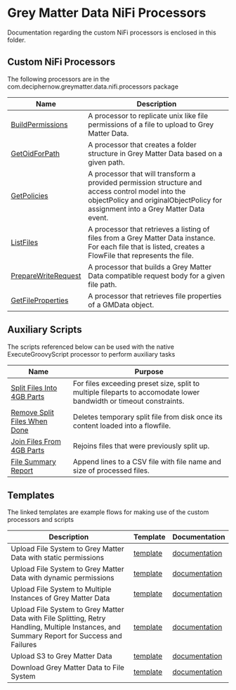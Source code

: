 # Grey Matter Data NiFi Processors

Documentation regarding the custom NiFi processors is enclosed in this folder.

## Custom NiFi Processors

The following processors are in the com.deciphernow.greymatter.data.nifi.processors package

| Name | Description |
| --- | --- |
| [BuildPermissions](./BuildPermissions.md) | A processor to replicate unix like file permissions of a file to upload to Grey Matter Data. |
| [GetOidForPath](./GetOidForPath.md) | A processor that creates a folder structure in Grey Matter Data based on a given path. |
| [GetPolicies](./GetPolicies.md) | A processor that will transform a provided permission structure and access control model into the objectPolicy and originalObjectPolicy for assignment into a Grey Matter Data event. |
| [ListFiles](./ListFiles.md) | A processor that retrieves a listing of files from a Grey Matter Data instance. For each file that is listed, creates a FlowFile that represents the file. |
| [PrepareWriteRequest](./PrepareWriteRequest.md) | A processor that builds a Grey Matter Data compatible request body for a given file path. |
| [GetFileProperties](./GetFileProperties.md) | A processor that retrieves file properties of a GMData object. |

## Auxiliary Scripts

The scripts referenced below can be used with the native ExecuteGroovyScript processor to perform auxiliary tasks

| Name | Purpose |
| --- | --- |
| [Split Files Into 4GB Parts](./SplitFiles.md) | For files exceeding preset size, split to multiple fileparts to accomodate lower bandwidth or timeout constraints. | 
| [Remove Split Files When Done](./RemoveSplitFiles.md) | Deletes temporary split file from disk once its content loaded into a flowfile. |
| [Join Files From 4GB Parts](./JoinFiles.md) | Rejoins files that were previously split up. |
| [File Summary Report](./FileSummaryReport.md) | Append lines to a CSV file with file name and size of processed files. |

## Templates

The linked templates are example flows for making use of the custom processors and scripts

| Description | Template | Documentation |
| --- | --- | --- |
| Upload File System to Grey Matter Data with static permissions | [template](../nifi-templates/File_System_to_GM_Data_(Static_Permissions).xml) | [documentation](./flows/FileSystem_to_GM_Data_(Static).md) |
| Upload File System to Grey Matter Data with dynamic permissions | [template](../nifi-templates/File_System_to_GM_Data_(Dynamic_Permissions).xml) | [documentation](./flows/FileSystem_to_GM_Data_(Dynamic).md) |
| Upload File System to Multiple Instances of Grey Matter Data | [template](../nifi-templates/File_System_to_GM_Data_(Multiple_Disparate_Instances).xml) | [documentation](./flows/FileSystem_to_GM_Data_(Multi-Instance).md) |
| Upload File System to Grey Matter Data with File Splitting, Retry Handling, Multiple Instances, and Summary Report for Success and Failures | [template](../nifi-templates/File_System_to_GM_Data_(With_File_Splitting).xml) | [documentation](./flows/FileSystem_to_GM_Data_(With_File_Splitting).md) |
| Upload S3 to Grey Matter Data | [template](../nifi-templates/S3_to_GM_Data.xml) | [documentation](./flows/S3_to_GM_Data.md) |
| Download Grey Matter Data to File System | [template](../nifi-templates/Recreate_File_System_from_GMData.xml) | [documentation](./flows/GM_Data_to_FileSystem.md) |
